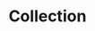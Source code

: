 ---
title: Collection
description: We publish open data
permalink: /fr/collection/search
layout: collection-search
lang-ref: collection
lang: fr
---